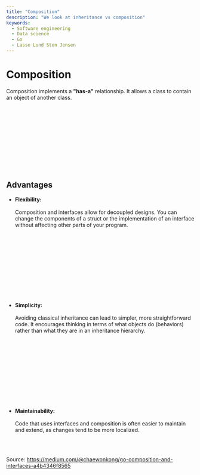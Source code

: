 ```yaml
---
title: "Composition"
description: "We look at inheritance vs composition"
keywords:
  - Software engineering
  - Data science
  - Go
  - Lasse Lund Sten Jensen
---
```


# Composition

Composition implements a **"has-a"** relationship. It allows a class to contain an object of another class.

</br>
</br>
</br>
</br>
</br>
</br>
</br>
</br>
</br>
</br>

## Advantages

- **Flexibility:** </br></br>Composition and interfaces allow for decoupled designs. You can change the components of a struct or the implementation of an interface without affecting other parts of your program.

</br>
</br>
</br>
</br>
</br>
</br>
</br>
</br>
</br>
</br>

- **Simplicity:** </br></br>Avoiding classical inheritance can lead to simpler, more straightforward code. It encourages thinking in terms of what objects do (behaviors) rather than what they are in an inheritance hierarchy.

</br>
</br>
</br>
</br>
</br>
</br>
</br>
</br>
</br>
</br>

- **Maintainability:** </br></br>Code that uses interfaces and composition is often easier to maintain and extend, as changes tend to be more localized.

</br>
</br>

Source: https://medium.com/@chaewonkong/go-composition-and-interfaces-a4b4346f8565

<!-- TODO: Describe the difference between inheritance and composition. -->
